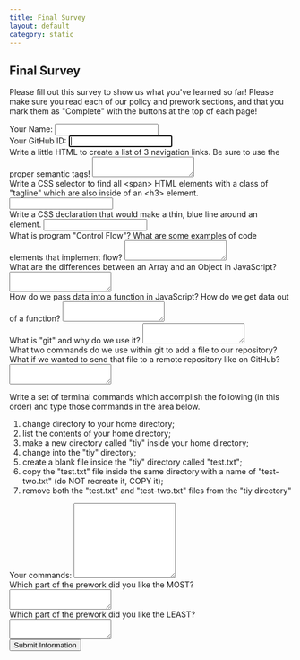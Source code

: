 ```yaml
---
title: Final Survey
layout: default
category: static
---
```


## Final Survey

<form class='final-survey' action='//formspree.io/{{site.instructor_email}}' method='post'>

  <p>
    Please fill out this survey to show us what you've learned so far! Please make sure you read each of our policy and prework sections, and that you mark them as "Complete" with the buttons at the top of each page!
  </p>

  <div class='form-group'>
    <label>
      Your Name:
      <input type='text' class='student-name medium' name='student-name' required>
    </label>
  </div>

  <div class='form-group'>
    <label>
      Your GitHub ID:
      <input type='text' class='medium' name='github-id' required autofocus>
    </label>
  </div>

  <div class='form-group'>
    <label>
      Write a little HTML to create a list of 3 navigation links. Be sure to use the proper semantic tags!
      <textarea name='html-example' required></textarea>
    </label>
  </div>

  <div class='form-group'>
    <label>
      Write a CSS selector to find all &lt;span> HTML elements with a class of "tagline" which are also inside of an &lt;h3> element.
      <input type='text' name='css-selector-example' class='block' required>
    </label>
  </div>

  <div class='form-group'>
    <label>
      Write a CSS declaration that would make a thin, blue line around an element.
      <input type='text' name='css-delcaration-example' class='block' required>
    </label>
  </div>

  <div class='form-group'>
    <label>
      What is program "Control Flow"? What are some examples of code elements that implement flow?
      <textarea name='what-is-control-flow' required></textarea>
    </label>
  </div>

  <div class='form-group'>
    <label>
      What are the differences between an Array and an Object in JavaScript?
      <textarea name='array-vs-object' required></textarea>
    </label>
  </div>

  <div class='form-group'>
    <label>
      How do we pass data into a function in JavaScript? How do we get data out of a function?
      <textarea name='js-functions' required></textarea>
    </label>
  </div>

  <div class='form-group'>
    <label>
      What is "git" and why do we use it?
      <textarea name='what-is-git' required></textarea>
    </label>
  </div>

  <div class='form-group'>
    <label>
      What two commands do we use within git to add a file to our repository? What if we wanted to send that file to a remote repository like on GitHub?
      <textarea name='git-commands' required></textarea>
    </label>
  </div>

  <div class='form-group'>
    <p>
      Write a set of terminal commands which accomplish the following (in this order) and type those commands in the area below.
    </p>
    <ol>
      <li>change directory to your home directory;</li>
      <li>list the contents of your home directory;</li>
      <li>make a new directory called "tiy" inside your home directory;</li>
      <li>change into the "tiy" directory;</li>
      <li>create a blank file inside the "tiy" directory called "test.txt";</li>
      <li>copy the "test.txt" file inside the same directory with a name of "test-two.txt" (do NOT recreate it, COPY it);</li>
      <li>remove both the "test.txt" and "test-two.txt" files from the "tiy directory"</li>
    </ol>
    <label>
      Your commands:
      <textarea name='cli-practice' style='height:10em;' required></textarea>
    </label>
  </div>

  <div class='form-group'>
    <label>
      Which part of the prework did you like the MOST?
      <textarea name='prework-best' required></textarea>
    </label>
  </div>
  <div class='form-group'>
    <label>
      Which part of the prework did you like the LEAST?
      <textarea name='prework-worst' required></textarea>
    </label>
  </div>

  <div class='cta'>
    <input type='hidden' name='_subject' value='Onboarding Survey - {{site.project_name}}' />
    <input type='submit' class='btn' value='Submit Information'>
  </div>
</form>
